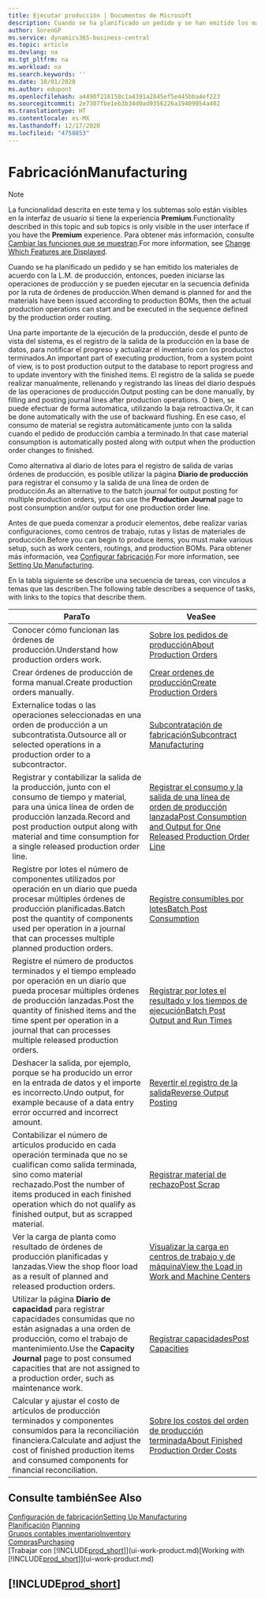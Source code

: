 ```yaml
---
title: Ejecutar producción | Documentos de Microsoft
description: Cuando se ha planificado un pedido y se han emitido los materiales de acuerdo con la L.M. de producción, entonces, pueden iniciarse las operaciones de producción y se pueden ejecutar en la secuencia definida por la ruta de órdenes de producción.
author: SorenGP
ms.service: dynamics365-business-central
ms.topic: article
ms.devlang: na
ms.tgt_pltfrm: na
ms.workload: na
ms.search.keywords: ''
ms.date: 10/01/2020
ms.author: edupont
ms.openlocfilehash: a4490f216158c1a4391a2845ef5e445bba4ef223
ms.sourcegitcommit: 2e7307fbe1eb3b34d0ad9356226a19409054a402
ms.translationtype: HT
ms.contentlocale: es-MX
ms.lasthandoff: 12/17/2020
ms.locfileid: "4758853"
---
```

# <a name="manufacturing"></a><span data-ttu-id="c2ec3-103">Fabricación</span><span class="sxs-lookup"><span data-stu-id="c2ec3-103">Manufacturing</span></span>
> [!NOTE]
> <span data-ttu-id="c2ec3-104">La funcionalidad descrita en este tema y los subtemas solo están visibles en la interfaz de usuario si tiene la experiencia **Premium**.</span><span class="sxs-lookup"><span data-stu-id="c2ec3-104">Functionality described in this topic and sub topics is only visible in the user interface if you have the **Premium** experience.</span></span> <span data-ttu-id="c2ec3-105">Para obtener más información, consulte [Cambiar las funciones que se muestran](ui-experiences.md).</span><span class="sxs-lookup"><span data-stu-id="c2ec3-105">For more information, see [Change Which Features are Displayed](ui-experiences.md).</span></span>

<span data-ttu-id="c2ec3-106">Cuando se ha planificado un pedido y se han emitido los materiales de acuerdo con la L.M. de producción, entonces, pueden iniciarse las operaciones de producción y se pueden ejecutar en la secuencia definida por la ruta de órdenes de producción.</span><span class="sxs-lookup"><span data-stu-id="c2ec3-106">When demand is planned for and the materials have been issued according to production BOMs, then the actual production operations can start and be executed in the sequence defined by the production order routing.</span></span>  

<span data-ttu-id="c2ec3-107">Una parte importante de la ejecución de la producción, desde el punto de vista del sistema, es el registro de la salida de la producción en la base de datos, para notificar el progreso y actualizar el inventario con los productos terminados.</span><span class="sxs-lookup"><span data-stu-id="c2ec3-107">An important part of executing production, from a system point of view, is to post production output to the database to report progress and to update inventory with the finished items.</span></span> <span data-ttu-id="c2ec3-108">El registro de la salida se puede realizar manualmente, rellenando y registrando las líneas del diario después de las operaciones de producción.</span><span class="sxs-lookup"><span data-stu-id="c2ec3-108">Output posting can be done manually, by filling and posting journal lines after production operations.</span></span> <span data-ttu-id="c2ec3-109">O bien, se puede efectuar de forma automática, utilizando la baja retroactiva.</span><span class="sxs-lookup"><span data-stu-id="c2ec3-109">Or, it can be done automatically with the use of backward flushing.</span></span> <span data-ttu-id="c2ec3-110">En ese caso, el consumo de material se registra automáticamente junto con la salida cuando el pedido de producción cambia a terminado.</span><span class="sxs-lookup"><span data-stu-id="c2ec3-110">In that case material consumption is automatically posted along with output when the production order changes to finished.</span></span>  

<span data-ttu-id="c2ec3-111">Como alternativa al diario de lotes para el registro de salida de varias órdenes de producción, es posible utilizar la página **Diario de producción** para registrar el consumo y la salida de una línea de orden de producción.</span><span class="sxs-lookup"><span data-stu-id="c2ec3-111">As an alternative to the batch journal for output posting for multiple production orders, you can use the **Production Journal** page to post consumption and/or output for one production order line.</span></span>

<span data-ttu-id="c2ec3-112">Antes de que pueda comenzar a producir elementos, debe realizar varias configuraciones, como centros de trabajo, rutas y listas de materiales de producción.</span><span class="sxs-lookup"><span data-stu-id="c2ec3-112">Before you can begin to produce items, you must make various setup, such as work centers, routings, and production BOMs.</span></span> <span data-ttu-id="c2ec3-113">Para obtener más información, vea [Configurar fabricación](production-configure-production-processes.md).</span><span class="sxs-lookup"><span data-stu-id="c2ec3-113">For more information, see [Setting Up Manufacturing](production-configure-production-processes.md).</span></span>

<span data-ttu-id="c2ec3-114">En la tabla siguiente se describe una secuencia de tareas, con vínculos a temas que las describen.</span><span class="sxs-lookup"><span data-stu-id="c2ec3-114">The following table describes a sequence of tasks, with links to the topics that describe them.</span></span>   

|<span data-ttu-id="c2ec3-115">**Para**</span><span class="sxs-lookup"><span data-stu-id="c2ec3-115">**To**</span></span>|<span data-ttu-id="c2ec3-116">**Vea**</span><span class="sxs-lookup"><span data-stu-id="c2ec3-116">**See**</span></span>|  
|------------|-------------|  
|<span data-ttu-id="c2ec3-117">Conocer cómo funcionan las órdenes de producción.</span><span class="sxs-lookup"><span data-stu-id="c2ec3-117">Understand how production orders work.</span></span>|[<span data-ttu-id="c2ec3-118">Sobre los pedidos de producción</span><span class="sxs-lookup"><span data-stu-id="c2ec3-118">About Production Orders</span></span>](production-about-production-orders.md)|
|<span data-ttu-id="c2ec3-119">Crear órdenes de producción de forma manual.</span><span class="sxs-lookup"><span data-stu-id="c2ec3-119">Create production orders manually.</span></span>|[<span data-ttu-id="c2ec3-120">Crear ordenes de producción</span><span class="sxs-lookup"><span data-stu-id="c2ec3-120">Create Production Orders</span></span>](production-how-to-create-production-orders.md)|
|<span data-ttu-id="c2ec3-121">Externalice todas o las operaciones seleccionadas en una orden de producción a un subcontratista.</span><span class="sxs-lookup"><span data-stu-id="c2ec3-121">Outsource all or selected operations in a production order to a subcontractor.</span></span>|[<span data-ttu-id="c2ec3-122">Subcontratación de fabricación</span><span class="sxs-lookup"><span data-stu-id="c2ec3-122">Subcontract Manufacturing</span></span>](production-how-to-subcontract-manufacturing.md)|
|<span data-ttu-id="c2ec3-123">Registrar y contabilizar la salida de la producción, junto con el consumo de tiempo y material, para una única línea de orden de producción lanzada.</span><span class="sxs-lookup"><span data-stu-id="c2ec3-123">Record and post production output along with material and time consumption for a single released production order line.</span></span>|[<span data-ttu-id="c2ec3-124">Registrar el consumo y la salida de una línea de orden de producción lanzada</span><span class="sxs-lookup"><span data-stu-id="c2ec3-124">Post Consumption and Output for One Released Production Order Line</span></span>](production-how-to-register-consumption-and-output.md)|  
|<span data-ttu-id="c2ec3-125">Registre por lotes el número de componentes utilizados por operación en un diario que pueda procesar múltiples órdenes de producción planificadas.</span><span class="sxs-lookup"><span data-stu-id="c2ec3-125">Batch post the quantity of components used per operation in a journal that can processes multiple planned production orders.</span></span>|[<span data-ttu-id="c2ec3-126">Registre consumibles por lotes</span><span class="sxs-lookup"><span data-stu-id="c2ec3-126">Batch Post Consumption</span></span>](production-how-to-post-consumption.md)|
|<span data-ttu-id="c2ec3-127">Registre el número de productos terminados y el tiempo empleado por operación en un diario que pueda procesar múltiples órdenes de producción lanzadas.</span><span class="sxs-lookup"><span data-stu-id="c2ec3-127">Post the quantity of finished items and the time spent per operation in a journal that can processes multiple released production orders.</span></span>|[<span data-ttu-id="c2ec3-128">Registrar por lotes el resultado y los tiempos de ejecución</span><span class="sxs-lookup"><span data-stu-id="c2ec3-128">Batch Post Output and Run Times</span></span>](production-how-to-post-output-quantity.md)|
|<span data-ttu-id="c2ec3-129">Deshacer la salida, por ejemplo, porque se ha producido un error en la entrada de datos y el importe es incorrecto.</span><span class="sxs-lookup"><span data-stu-id="c2ec3-129">Undo output, for example because of a data entry error occurred and incorrect amount.</span></span>  |[<span data-ttu-id="c2ec3-130">Revertir el registro de la salida</span><span class="sxs-lookup"><span data-stu-id="c2ec3-130">Reverse Output Posting</span></span>](production-how-to-reverse-output-posting.md)|  
|<span data-ttu-id="c2ec3-131">Contabilizar el número de artículos producido en cada operación terminada que no se cualifican como salida terminada, sino como material rechazado.</span><span class="sxs-lookup"><span data-stu-id="c2ec3-131">Post the number of items produced in each finished operation which do not qualify as finished output, but as scrapped material.</span></span>|[<span data-ttu-id="c2ec3-132">Registrar material de rechazo</span><span class="sxs-lookup"><span data-stu-id="c2ec3-132">Post Scrap</span></span>](production-how-to-post-scrap.md)|
|<span data-ttu-id="c2ec3-133">Ver la carga de planta como resultado de órdenes de producción planificadas y lanzadas.</span><span class="sxs-lookup"><span data-stu-id="c2ec3-133">View the shop floor load as a result of planned and released production orders.</span></span>|[<span data-ttu-id="c2ec3-134">Visualizar la carga en centros de trabajo y de máquina</span><span class="sxs-lookup"><span data-stu-id="c2ec3-134">View the Load in Work and Machine Centers</span></span>](production-how-to-view-the-load-on-work-centers.md)|      
|<span data-ttu-id="c2ec3-135">Utilizar la página **Diario de capacidad** para registrar capacidades consumidas que no están asignadas a una orden de producción, como el trabajo de mantenimiento.</span><span class="sxs-lookup"><span data-stu-id="c2ec3-135">Use the **Capacity Journal** page to post consumed capacities that are not assigned to a production order, such as maintenance work.</span></span>|[<span data-ttu-id="c2ec3-136">Registrar capacidades</span><span class="sxs-lookup"><span data-stu-id="c2ec3-136">Post Capacities</span></span>](production-how-to-post-capacities.md)|  
|<span data-ttu-id="c2ec3-137">Calcular y ajustar el costo de artículos de producción terminados y componentes consumidos para la reconciliación financiera.</span><span class="sxs-lookup"><span data-stu-id="c2ec3-137">Calculate and adjust the cost of finished production items and consumed components for financial reconciliation.</span></span>|[<span data-ttu-id="c2ec3-138">Sobre los costos del orden de producción terminada</span><span class="sxs-lookup"><span data-stu-id="c2ec3-138">About Finished Production Order Costs</span></span>](finance-about-finished-production-order-costs.md)|  

## <a name="see-also"></a><span data-ttu-id="c2ec3-139">Consulte también</span><span class="sxs-lookup"><span data-stu-id="c2ec3-139">See Also</span></span>  
[<span data-ttu-id="c2ec3-140">Configuración de fabricación</span><span class="sxs-lookup"><span data-stu-id="c2ec3-140">Setting Up Manufacturing</span></span>](production-configure-production-processes.md)  
<span data-ttu-id="c2ec3-141">[Planificación](production-planning.md)    </span><span class="sxs-lookup"><span data-stu-id="c2ec3-141">[Planning](production-planning.md)    </span></span>  
[<span data-ttu-id="c2ec3-142">Grupos contables inventario</span><span class="sxs-lookup"><span data-stu-id="c2ec3-142">Inventory</span></span>](inventory-manage-inventory.md)  
[<span data-ttu-id="c2ec3-143">Compras</span><span class="sxs-lookup"><span data-stu-id="c2ec3-143">Purchasing</span></span>](purchasing-manage-purchasing.md)  
<span data-ttu-id="c2ec3-144">[Trabajar con [!INCLUDE[prod_short](includes/prod_short.md)]](ui-work-product.md)</span><span class="sxs-lookup"><span data-stu-id="c2ec3-144">[Working with [!INCLUDE[prod_short](includes/prod_short.md)]](ui-work-product.md)</span></span>

## [!INCLUDE[prod_short](includes/free_trial_md.md)]  
